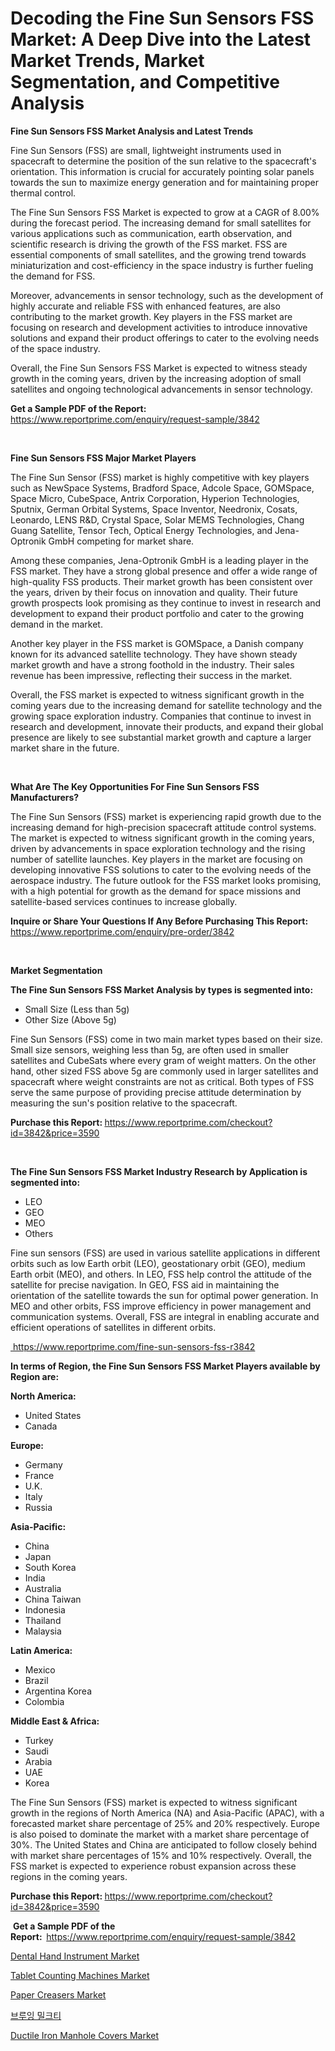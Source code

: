 <p><h1>Decoding the Fine Sun Sensors FSS Market: A Deep Dive into the Latest Market Trends, Market Segmentation, and Competitive Analysis</h1></p><p><strong>Fine Sun Sensors FSS Market Analysis and Latest Trends</strong></p>
<p><p>Fine Sun Sensors (FSS) are small, lightweight instruments used in spacecraft to determine the position of the sun relative to the spacecraft's orientation. This information is crucial for accurately pointing solar panels towards the sun to maximize energy generation and for maintaining proper thermal control.</p><p>The Fine Sun Sensors FSS Market is expected to grow at a CAGR of 8.00% during the forecast period. The increasing demand for small satellites for various applications such as communication, earth observation, and scientific research is driving the growth of the FSS market. FSS are essential components of small satellites, and the growing trend towards miniaturization and cost-efficiency in the space industry is further fueling the demand for FSS.</p><p>Moreover, advancements in sensor technology, such as the development of highly accurate and reliable FSS with enhanced features, are also contributing to the market growth. Key players in the FSS market are focusing on research and development activities to introduce innovative solutions and expand their product offerings to cater to the evolving needs of the space industry.</p><p>Overall, the Fine Sun Sensors FSS Market is expected to witness steady growth in the coming years, driven by the increasing adoption of small satellites and ongoing technological advancements in sensor technology.</p></p>
<p><strong>Get a Sample PDF of the Report:&nbsp;</strong> <a href="https://www.reportprime.com/enquiry/request-sample/3842">https://www.reportprime.com/enquiry/request-sample/3842</a></p>
<p>&nbsp;</p>
<p><strong>Fine Sun Sensors FSS Major Market Players</strong></p>
<p><p>The Fine Sun Sensor (FSS) market is highly competitive with key players such as NewSpace Systems, Bradford Space, Adcole Space, GOMSpace, Space Micro, CubeSpace, Antrix Corporation, Hyperion Technologies, Sputnix, German Orbital Systems, Space Inventor, Needronix, Cosats, Leonardo, LENS R&D, Crystal Space, Solar MEMS Technologies, Chang Guang Satellite, Tensor Tech, Optical Energy Technologies, and Jena-Optronik GmbH competing for market share.</p><p>Among these companies, Jena-Optronik GmbH is a leading player in the FSS market. They have a strong global presence and offer a wide range of high-quality FSS products. Their market growth has been consistent over the years, driven by their focus on innovation and quality. Their future growth prospects look promising as they continue to invest in research and development to expand their product portfolio and cater to the growing demand in the market.</p><p>Another key player in the FSS market is GOMSpace, a Danish company known for its advanced satellite technology. They have shown steady market growth and have a strong foothold in the industry. Their sales revenue has been impressive, reflecting their success in the market.</p><p>Overall, the FSS market is expected to witness significant growth in the coming years due to the increasing demand for satellite technology and the growing space exploration industry. Companies that continue to invest in research and development, innovate their products, and expand their global presence are likely to see substantial market growth and capture a larger market share in the future.</p></p>
<p>&nbsp;</p>
<p><strong>What Are The Key Opportunities For Fine Sun Sensors FSS Manufacturers?</strong></p>
<p><p>The Fine Sun Sensors (FSS) market is experiencing rapid growth due to the increasing demand for high-precision spacecraft attitude control systems. The market is expected to witness significant growth in the coming years, driven by advancements in space exploration technology and the rising number of satellite launches. Key players in the market are focusing on developing innovative FSS solutions to cater to the evolving needs of the aerospace industry. The future outlook for the FSS market looks promising, with a high potential for growth as the demand for space missions and satellite-based services continues to increase globally.</p></p>
<p><strong>Inquire or Share Your Questions If Any Before Purchasing This Report:</strong> <a href="https://www.reportprime.com/enquiry/pre-order/3842">https://www.reportprime.com/enquiry/pre-order/3842</a></p>
<p>&nbsp;</p>
<p><strong>Market Segmentation</strong></p>
<p><strong>The Fine Sun Sensors FSS Market Analysis by types is segmented into:</strong></p>
<p><ul><li>Small Size (Less than 5g)</li><li>Other Size (Above 5g)</li></ul></p>
<p><p>Fine Sun Sensors (FSS) come in two main market types based on their size. Small size sensors, weighing less than 5g, are often used in smaller satellites and CubeSats where every gram of weight matters. On the other hand, other sized FSS above 5g are commonly used in larger satellites and spacecraft where weight constraints are not as critical. Both types of FSS serve the same purpose of providing precise attitude determination by measuring the sun's position relative to the spacecraft.</p></p>
<p><strong>Purchase this Report:&nbsp;</strong><a href="https://www.reportprime.com/checkout?id=3842&price=3590">https://www.reportprime.com/checkout?id=3842&price=3590</a></p>
<p>&nbsp;</p>
<p><strong>The Fine Sun Sensors FSS Market Industry Research by Application is segmented into:</strong></p>
<p><ul><li>LEO</li><li>GEO</li><li>MEO</li><li>Others</li></ul></p>
<p><p>Fine sun sensors (FSS) are used in various satellite applications in different orbits such as low Earth orbit (LEO), geostationary orbit (GEO), medium Earth orbit (MEO), and others. In LEO, FSS help control the attitude of the satellite for precise navigation. In GEO, FSS aid in maintaining the orientation of the satellite towards the sun for optimal power generation. In MEO and other orbits, FSS improve efficiency in power management and communication systems. Overall, FSS are integral in enabling accurate and efficient operations of satellites in different orbits.</p></p>
<p><a href="https://www.reportprime.com/fine-sun-sensors-fss-r3842">&nbsp;https://www.reportprime.com/fine-sun-sensors-fss-r3842</a></p>
<p><strong>In terms of Region, the Fine Sun Sensors FSS Market Players available by Region are:</strong></p>
<p>
    <p> <strong> North America: </strong>
        <ul>
            <li>United States</li>
            <li>Canada</li>
        </ul>
        </p> 
    <p> <strong> Europe: </strong>
        <ul>
            <li>Germany</li>
            <li>France</li>
            <li>U.K.</li>
            <li>Italy</li>
            <li>Russia</li>
        </ul>
        </p> 
    <p> <strong> Asia-Pacific: </strong>
        <ul>
            <li>China</li>
            <li>Japan</li>
            <li>South Korea</li>
            <li>India</li>
            <li>Australia</li>
            <li>China Taiwan</li>
            <li>Indonesia</li>
            <li>Thailand</li>
            <li>Malaysia</li>
        </ul>
        </p> 
    <p> <strong> Latin America: </strong>
        <ul>
            <li>Mexico</li>
            <li>Brazil</li>
            <li>Argentina Korea</li>
            <li>Colombia</li>
        </ul>
        </p> 
    <p> <strong> Middle East & Africa: </strong>
        <ul>
            <li>Turkey</li>
            <li>Saudi</li>
            <li>Arabia</li>
            <li>UAE</li>
            <li>Korea</li>
        </ul>
    </p>
    </p>
<p><p>The Fine Sun Sensors (FSS) market is expected to witness significant growth in the regions of North America (NA) and Asia-Pacific (APAC), with a forecasted market share percentage of 25% and 20% respectively. Europe is also poised to dominate the market with a market share percentage of 30%. The United States and China are anticipated to follow closely behind with market share percentages of 15% and 10% respectively. Overall, the FSS market is expected to experience robust expansion across these regions in the coming years.</p></p>
<p><strong>Purchase this Report: </strong><a href="https://www.reportprime.com/checkout?id=3842&price=3590">https://www.reportprime.com/checkout?id=3842&price=3590</a></p>
<p>&nbsp;<strong>Get a Sample PDF of the Report:&nbsp;&nbsp;</strong><a href="https://www.reportprime.com/enquiry/request-sample/3842">https://www.reportprime.com/enquiry/request-sample/3842</a></p>
<p><strong></strong></p>
<p><p><a href="https://issuu.com/reportprime-2/docs/dental-hand-instrument-market-size-2030.pptx">Dental Hand Instrument Market</a></p><p><a href="https://issuu.com/reportprime-2/docs/tablet-counting-machines-market-size-2030.pptx">Tablet Counting Machines Market</a></p><p><a href="https://www.linkedin.com/pulse/paper-creasers-market-size-growth-trends-statistics-bg1me">Paper Creasers Market</a></p><p><a href="https://github.com/nigaleamar09/Market-Research-Report-List-1/blob/main/128275943866.md">브루잉 밀크티</a></p><p><a href="https://www.linkedin.com/pulse/ductile-iron-manhole-covers-market-research-report-forecast-growth-fvauf">Ductile Iron Manhole Covers Market</a></p></p>